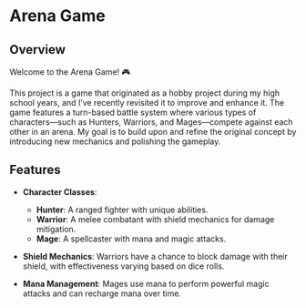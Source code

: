 # Arena Game

## Overview

Welcome to the Arena Game! 🎮

This project is a game that originated as a hobby project during my high school years, and I’ve recently revisited it to improve and enhance it. The game features a turn-based battle system where various types of characters—such as Hunters, Warriors, and Mages—compete against each other in an arena. My goal is to build upon and refine the original concept by introducing new mechanics and polishing the gameplay.
## Features

- **Character Classes**: 
  - **Hunter**: A ranged fighter with unique abilities.
  - **Warrior**: A melee combatant with shield mechanics for damage mitigation.
  - **Mage**: A spellcaster with mana and magic attacks.
  
- **Shield Mechanics**: Warriors have a chance to block damage with their shield, with effectiveness varying based on dice rolls.
- **Mana Management**: Mages use mana to perform powerful magic attacks and can recharge mana over time.
